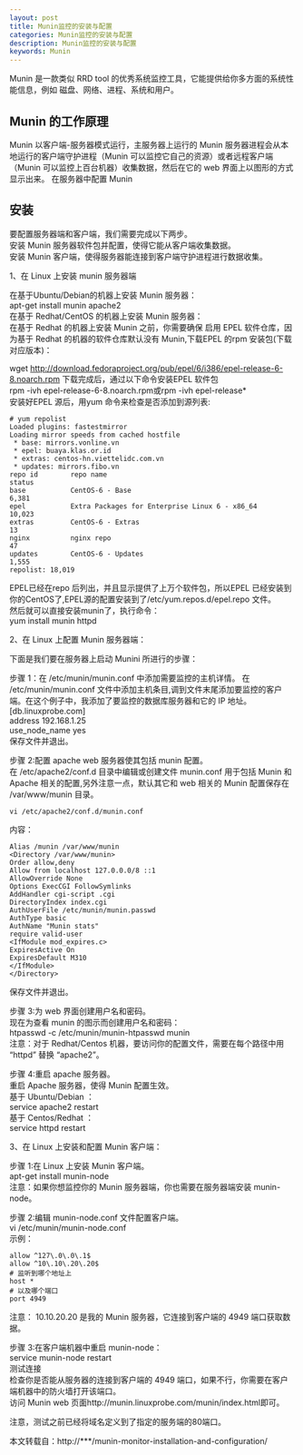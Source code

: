 ```yaml
---
layout: post
title: Munin监控的安装与配置
categories: Munin监控的安装与配置
description: Munin监控的安装与配置
keywords: Munin
---
```


Munin 是一款类似 RRD tool 的优秀系统监控工具，它能提供给你多方面的系统性能信息，例如 磁盘、网络、进程、系统和用户。

## Munin 的工作原理
Munin 以客户端-服务器模式运行，主服务器上运行的 Munin 服务器进程会从本地运行的客户端守护进程（Munin 可以监控它自己的资源）或者远程客户端（Munin 可以监控上百台机器）收集数据，然后在它的 web 界面上以图形的方式显示出来。
在服务器中配置 Munin

## 安装
要配置服务器端和客户端，我们需要完成以下两步。  
安装 Munin 服务器软件包并配置，使得它能从客户端收集数据。  
安装 Munin 客户端，使得服务器能连接到客户端守护进程进行数据收集。  

1、在 Linux 上安装 munin 服务器端

在基于Ubuntu/Debian的机器上安装 Munin 服务器：  
apt-get install munin apache2  
在基于 Redhat/CentOS 的机器上安装 Munin 服务器：  
在基于 Redhat 的机器上安装 Munin 之前，你需要确保 启用 EPEL 软件仓库，因为基于 Redhat 的机器的软件仓库默认没有 Munin,下载EPEL 的rpm 安装包(下载对应版本)：  

wget http://download.fedoraproject.org/pub/epel/6/i386/epel-release-6-8.noarch.rpm
下载完成后，通过以下命令安装EPEL 软件包  
rpm -ivh epel-release-6-8.noarch.rpm或rpm -ivh epel-release*  
安装好EPEL 源后，用yum 命令来检查是否添加到源列表:  
```
# yum repolist
Loaded plugins: fastestmirror
Loading mirror speeds from cached hostfile
 * base: mirrors.vonline.vn
 * epel: buaya.klas.or.id
 * extras: centos-hn.viettelidc.com.vn
 * updates: mirrors.fibo.vn
repo id        repo name                                              status
base           CentOS-6 - Base                                         6,381
epel           Extra Packages for Enterprise Linux 6 - x86_64         10,023
extras         CentOS-6 - Extras                                          13
nginx          nginx repo                                                 47
updates        CentOS-6 - Updates                                      1,555
repolist: 18,019
```
EPEL已经在repo 后列出，并且显示提供了上万个软件包，所以EPEL 已经安装到你的CentOS了,EPEL源的配置安装到了/etc/yum.repos.d/epel.repo 文件。  
然后就可以直接安装munin了，执行命令：  
yum install munin httpd

2、在 Linux 上配置 Munin 服务器端：

下面是我们要在服务器上启动 Munini 所进行的步骤：

步骤 1：在 /etc/munin/munin.conf 中添加需要监控的主机详情。
在 /etc/munin/munin.conf 文件中添加主机条目,调到文件末尾添加要监控的客户端。在这个例子中，我添加了要监控的数据库服务器和它的 IP 地址。  
[db.linuxprobe.com]  
address 192.168.1.25  
use_node_name yes  
保存文件并退出。  

步骤 2:配置 apache web 服务器使其包括 munin 配置。    
在 /etc/apache2/conf.d 目录中编辑或创建文件 munin.conf 用于包括 Munin 和 Apache 相关的配置,另外注意一点，默认其它和 web 相关的 Munin 配置保存在 /var/www/munin 目录。   
```
vi /etc/apache2/conf.d/munin.conf
```
内容：
```
Alias /munin /var/www/munin
<Directory /var/www/munin>
Order allow,deny
Allow from localhost 127.0.0.0/8 ::1
AllowOverride None
Options ExecCGI FollowSymlinks
AddHandler cgi-script .cgi
DirectoryIndex index.cgi
AuthUserFile /etc/munin/munin.passwd
AuthType basic
AuthName "Munin stats"
require valid-user
<IfModule mod_expires.c>
ExpiresActive On
ExpiresDefault M310
</IfModule>
</Directory>
```
保存文件并退出。

步骤 3:为 web 界面创建用户名和密码。  
现在为查看 munin 的图示而创建用户名和密码：  
htpasswd -c /etc/munin/munin-htpasswd munin  
注意：对于 Redhat/Centos 机器，要访问你的配置文件，需要在每个路径中用 “httpd” 替换 “apache2”。  

步骤 4:重启 apache 服务器。  
重启 Apache 服务器，使得 Munin 配置生效。  
基于 Ubuntu/Debian ：  
service apache2 restart  
基于 Centos/Redhat ：  
service httpd restart  

3、在 Linux 上安装和配置 Munin 客户端：  

步骤 1:在 Linux 上安装 Munin 客户端。  
apt-get install munin-node  
注意：如果你想监控你的 Munin 服务器端，你也需要在服务器端安装 munin-node。

步骤 2:编辑 munin-node.conf 文件配置客户端。  
vi /etc/munin/munin-node.conf  
示例：  
```
allow ^127\.0\.0\.1$  
allow ^10\.10\.20\.20$  
# 监听到哪个地址上  
host *
# 以及哪个端口  
port 4949
```
注意： 10.10.20.20 是我的 Munin 服务器，它连接到客户端的 4949 端口获取数据。

步骤 3:在客户端机器中重启 munin-node：    
service munin-node restart  
测试连接  
检查你是否能从服务器的连接到客户端的 4949 端口，如果不行，你需要在客户端机器中的防火墙打开该端口。    
访问 Munin web 页面http://munin.linuxprobe.com/munin/index.html即可。  

注意，测试之前已经将域名定义到了指定的服务端的80端口。

本文转载自：http://***/munin-monitor-installation-and-configuration/
